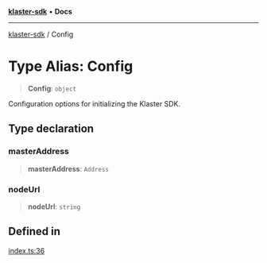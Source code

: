 [**klaster-sdk**](../README.md) • **Docs**

***

[klaster-sdk](../README.md) / Config

# Type Alias: Config

> **Config**: `object`

Configuration options for initializing the Klaster SDK.

## Type declaration

### masterAddress

> **masterAddress**: `Address`

### nodeUrl

> **nodeUrl**: `string`

## Defined in

[index.ts:36](https://github.com/0xPolycode/klaster-sdk/blob/22818a55dcbe1c33192fea1bbe40e4f250ddf045/src/index.ts#L36)
